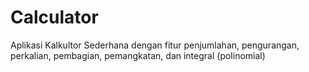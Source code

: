 # Calculator
Aplikasi Kalkultor Sederhana dengan fitur penjumlahan, pengurangan, perkalian, pembagian, pemangkatan, dan integral (polinomial)
